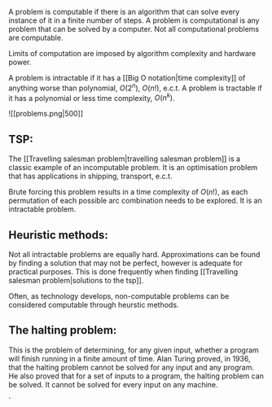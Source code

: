 
A problem is computable if there is an algorithm that can solve every instance of it in a finite number of steps. A problem is computational is any problem that can be solved by a computer. Not all computational problems are computable.

Limits of computation are imposed by algorithm complexity and hardware power.

A problem is intractable if it has a [[Big O notation|time complexity]] of anything worse than polynomial, $O(2^n)$, $O(n!)$, e.c.t. A problem is tractable if it has a polynomial or less time complexity, $O(n^k)$.

![[problems.png|500]]

## TSP:

The [[Travelling salesman problem|travelling salesman problem]] is a classic example of an incomputable problem. It is an optimisation problem that has applications in shipping, transport, e.c.t. 

Brute forcing this problem results in a time complexity of $O(n!)$, as each permutation of each possible arc combination needs to be explored. It is an intractable problem.

## Heuristic methods:

Not all intractable problems are equally hard. Approximations can be found by finding a solution that may not be perfect, however is adequate for practical purposes. This is done frequently when finding [[Travelling salesman problem|solutions to the tsp]]. 

Often, as technology develops, non-computable problems can be considered computable through heurstic methods.

## The halting problem:

This is the problem of determining, for any given input, whether a program will finish running in a finite amount of time. Alan Turing proved, in 1936, that the halting problem cannot be solved for any input and any program. He also proved that for a set of inputs to a program, the halting problem can be solved. It cannot be solved for every input on any machine.

`

